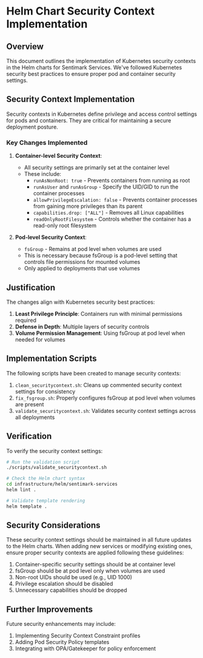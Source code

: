 # Helm Chart Security Context Implementation

## Overview

This document outlines the implementation of Kubernetes security contexts in the Helm charts for Sentimark Services. We've followed Kubernetes security best practices to ensure proper pod and container security settings.

## Security Context Implementation

Security contexts in Kubernetes define privilege and access control settings for pods and containers. They are critical for maintaining a secure deployment posture.

### Key Changes Implemented

1. **Container-level Security Context**:
   - All security settings are primarily set at the container level
   - These include:
     - `runAsNonRoot: true` - Prevents containers from running as root
     - `runAsUser` and `runAsGroup` - Specify the UID/GID to run the container processes
     - `allowPrivilegeEscalation: false` - Prevents container processes from gaining more privileges than its parent
     - `capabilities.drop: ["ALL"]` - Removes all Linux capabilities
     - `readOnlyRootFilesystem` - Controls whether the container has a read-only root filesystem

2. **Pod-level Security Context**:
   - `fsGroup` - Remains at pod level when volumes are used
   - This is necessary because fsGroup is a pod-level setting that controls file permissions for mounted volumes
   - Only applied to deployments that use volumes

## Justification

The changes align with Kubernetes security best practices:

1. **Least Privilege Principle**: Containers run with minimal permissions required
2. **Defense in Depth**: Multiple layers of security controls
3. **Volume Permission Management**: Using fsGroup at pod level when needed for volumes

## Implementation Scripts

The following scripts have been created to manage security contexts:

1. `clean_securitycontext.sh`: Cleans up commented security context settings for consistency
2. `fix_fsgroup.sh`: Properly configures fsGroup at pod level when volumes are present
3. `validate_securitycontext.sh`: Validates security context settings across all deployments

## Verification

To verify the security context settings:

```bash
# Run the validation script
./scripts/validate_securitycontext.sh

# Check the Helm chart syntax
cd infrastructure/helm/sentimark-services
helm lint .

# Validate template rendering
helm template .
```

## Security Considerations

These security context settings should be maintained in all future updates to the Helm charts. When adding new services or modifying existing ones, ensure proper security contexts are applied following these guidelines:

1. Container-specific security settings should be at container level
2. fsGroup should be at pod level only when volumes are used
3. Non-root UIDs should be used (e.g., UID 1000)
4. Privilege escalation should be disabled
5. Unnecessary capabilities should be dropped

## Further Improvements

Future security enhancements may include:

1. Implementing Security Context Constraint profiles
2. Adding Pod Security Policy templates
3. Integrating with OPA/Gatekeeper for policy enforcement